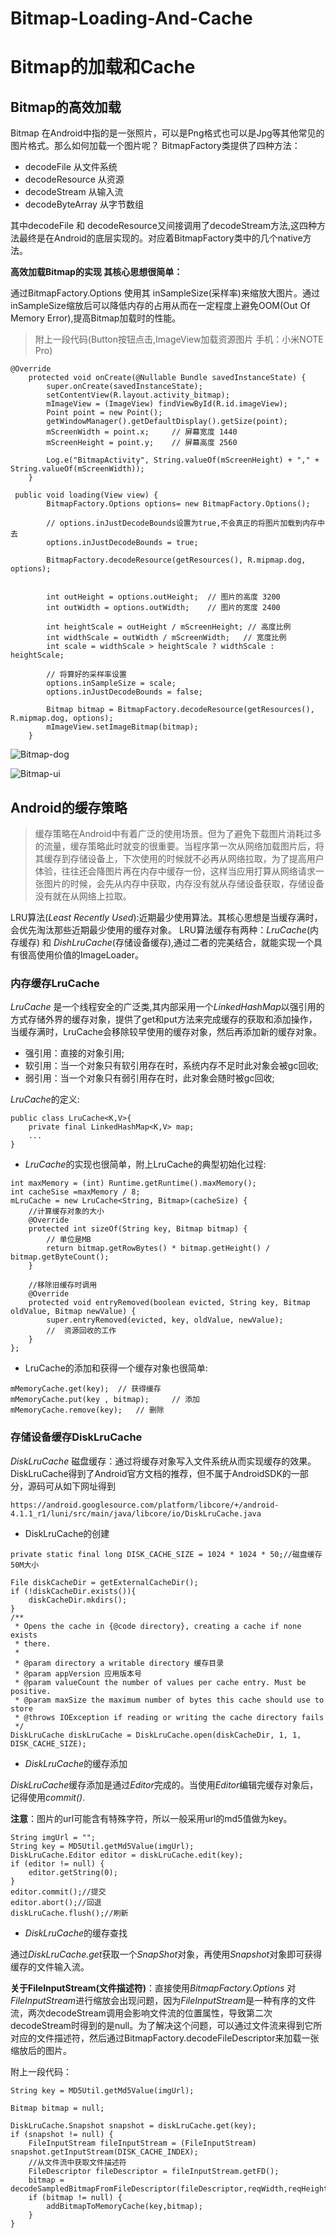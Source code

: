 # Bitmap-Loading-And-Cache
# Bitmap的加载和Cache

## Bitmap的高效加载
Bitmap 在Android中指的是一张照片，可以是Png格式也可以是Jpg等其他常见的图片格式。那么如何加载一个图片呢？
BitmapFactory类提供了四种方法：
* decodeFile 从文件系统
* decodeResource 从资源
* decodeStream 从输入流
* decodeByteArray 从字节数组

其中decodeFile 和 decodeResource又间接调用了decodeStream方法,这四种方法最终是在Android的底层实现的。对应着BitmapFactory类中的几个native方法。

**高效加载Bitmap的实现 其核心思想很简单：**

通过BitmapFactory.Options 使用其 inSampleSize(采样率)来缩放大图片。通过inSampleSize缩放后可以降低内存的占用从而在一定程度上避免OOM(Out Of Memory Error),提高Bitmap加载时的性能。


>附上一段代码(Button按钮点击,ImageView加载资源图片 手机：小米NOTE Pro)

```
@Override
    protected void onCreate(@Nullable Bundle savedInstanceState) {
        super.onCreate(savedInstanceState);
        setContentView(R.layout.activity_bitmap);
        mImageView = (ImageView) findViewById(R.id.imageView);
        Point point = new Point();
        getWindowManager().getDefaultDisplay().getSize(point);
        mScreenWidth = point.x;     // 屏幕宽度 1440
        mScreenHeight = point.y;    // 屏幕高度 2560

        Log.e("BitmapActivity", String.valueOf(mScreenHeight) + "," + String.valueOf(mScreenWidth));
    }

 public void loading(View view) {
        BitmapFactory.Options options= new BitmapFactory.Options();
        
        // options.inJustDecodeBounds设置为true,不会真正的将图片加载到内存中去
        options.inJustDecodeBounds = true;

        BitmapFactory.decodeResource(getResources(), R.mipmap.dog, options);


        int outHeight = options.outHeight;  // 图片的高度 3200
        int outWidth = options.outWidth;    // 图片的宽度 2400

        int heightScale = outHeight / mScreenHeight; // 高度比例 
        int widthScale = outWidth / mScreenWidth;   // 宽度比例
        int scale = widthScale > heightScale ? widthScale : heightScale;

        // 将算好的采样率设置
        options.inSampleSize = scale;
        options.inJustDecodeBounds = false;

        Bitmap bitmap = BitmapFactory.decodeResource(getResources(), R.mipmap.dog, options);
        mImageView.setImageBitmap(bitmap);
    }
```

![Bitmap-dog](http://a1.qpic.cn/psb?/V14YlNrL2eQEkW/NPuxvG1sl*f5KAB*tasYERTgI8D9BzikSq*RqvDI83g!/b/dLEAAAAAAAAA&bo=hQLzAYUC8wEDByI!&rf=viewer_4)

![Bitmap-ui](http://a3.qpic.cn/psb?/V14YlNrL2eQEkW/CwrQ0EoSp7nGtM.CtxPU9yGSsrzd*jUlnYWPXSYDuX8!/b/dAEBAAAAAAAA&bo=BwKjAwcCowMDACU!&rf=viewer_4)

## Android的缓存策略

> 缓存策略在Android中有着广泛的使用场景。但为了避免下载图片消耗过多的流量，缓存策略此时就变的很重要。当程序第一次从网络加载图片后，将其缓存到存储设备上，下次使用的时候就不必再从网络拉取，为了提高用户体验，往往还会降图片再在内存中缓存一份，这样当应用打算从网络请求一张图片的时候，会先从内存中获取，内存没有就从存储设备获取，存储设备没有就在从网络上拉取。


LRU算法(*Least Recently Used*):近期最少使用算法。其核心思想是当缓存满时，会优先淘汰那些近期最少使用的缓存对象。
LRU算法缓存有两种：*LruCache*(内存缓存) 和 *DishLruCache*(存储设备缓存),通过二者的完美结合，就能实现一个具有很高使用价值的ImageLoader。

### 内存缓存LruCache

*LruCache* 是一个线程安全的广泛类,其内部采用一个*LinkedHashMap*以强引用的方式存储外界的缓存对象，提供了get和put方法来完成缓存的获取和添加操作，当缓存满时，LruCache会移除较早使用的缓存对象，然后再添加新的缓存对象。

* 强引用：直接的对象引用;
* 软引用：当一个对象只有软引用存在时，系统内存不足时此对象会被gc回收;
* 弱引用：当一个对象只有弱引用存在时，此对象会随时被gc回收;

*LruCache*的定义:

```
public class LruCache<K,V>{
    private final LinkedHashMap<K,V> map;
    ...
}
```

* *LruCache*的实现也很简单，附上LruCache的典型初始化过程:

```
int maxMemory = (int) Runtime.getRuntime().maxMemory();
int cacheSise =maxMemory / 8;
mLruCache = new LruCache<String, Bitmap>(cacheSize) {
    //计算缓存对象的大小
    @Override
    protected int sizeOf(String key, Bitmap bitmap) {
        // 单位是MB
        return bitmap.getRowBytes() * bitmap.getHeight() / bitmap.getByteCount();
    }

    //移除旧缓存时调用
    @Override
    protected void entryRemoved(boolean evicted, String key, Bitmap oldValue, Bitmap newValue) {
        super.entryRemoved(evicted, key, oldValue, newValue);
        //  资源回收的工作
    }
};

```

* LruCache的添加和获得一个缓存对象也很简单:

```
mMemoryCache.get(key);  // 获得缓存
mMemoryCache.put(key , bitmap);     // 添加
mMemoryCache.remove(key);   // 删除
```

### 存储设备缓存DiskLruCache

*DiskLruCache* 磁盘缓存：通过将缓存对象写入文件系统从而实现缓存的效果。
DiskLruCache得到了Android官方文档的推荐，但不属于AndroidSDK的一部分，源码可从如下网址得到

```
https://android.googlesource.com/platform/libcore/+/android-4.1.1_r1/luni/src/main/java/libcore/io/DiskLruCache.java
```

* DiskLruCache的创建


```
private static final long DISK_CACHE_SIZE = 1024 * 1024 * 50;//磁盘缓存50M大小

File diskCacheDir = getExternalCacheDir();
if (!diskCacheDir.exists()){
    diskCacheDir.mkdirs();
}
/**
 * Opens the cache in {@code directory}, creating a cache if none exists
 * there.
 *
 * @param directory a writable directory 缓存目录
 * @param appVersion 应用版本号
 * @param valueCount the number of values per cache entry. Must be positive.
 * @param maxSize the maximum number of bytes this cache should use to store
 * @throws IOException if reading or writing the cache directory fails
 */
DiskLruCache diskLruCache = DiskLruCache.open(diskCacheDir, 1, 1, DISK_CACHE_SIZE);

```
* *DiskLruCache*的缓存添加

*DiskLruCache*缓存添加是通过*Editor*完成的。当使用*Editor*编辑完缓存对象后，记得使用*commit()*.

**注意**：图片的url可能含有特殊字符，所以一般采用url的md5值做为key。


```
String imgUrl = "";
String key = MD5Util.getMd5Value(imgUrl);
DiskLruCache.Editor editor = diskLruCache.edit(key);
if (editor != null) {
    editor.getString(0);
}
editor.commit();//提交
editor.abort();//回退
diskLruCache.flush();//刷新

```

* *DiskLruCache*的缓存查找

通过*DiskLruCache.get*获取一个*SnapShot*对象，再使用*Snapshot*对象即可获得缓存的文件输入流。

**关于FileInputStream(文件描述符)**：直接使用*BitmapFactory.Options* 对*FileInputStream*进行缩放会出现问题，因为*FileInputStream*是一种有序的文件流，两次decodeStream调用会影响文件流的位置属性，导致第二次decodeStream时得到的是null。为了解决这个问题，可以通过文件流来得到它所对应的文件描述符，然后通过BitmapFactory.decodeFileDescriptor来加载一张缩放后的图片。


附上一段代码：
```
String key = MD5Util.getMd5Value(imgUrl);

Bitmap bitmap = null;

DiskLruCache.Snapshot snapshot = diskLruCache.get(key);
if (snapshot != null) {
    FileInputStream fileInputStream = (FileInputStream) snapshot.getInputStream(DISK_CACHE_INDEX);
    //从文件流中获取文件描述符
    FileDescriptor fileDescriptor = fileInputStream.getFD();
    bitmap = decodeSampledBitmapFromFileDescriptor(fileDescriptor,reqWidth,reqHeight);
    if (bitmap != null) {
        addBitmapToMemoryCache(key,bitmap);
    }
}
```
